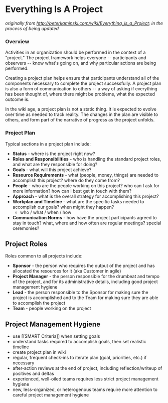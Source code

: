 # Everything Is A Project

_originally from <http://peterkaminski.com/wiki/Everything_is_a_Project>; in the process of being updated_

### Overview

Activities in an organization should be performed in the context of a "project." The project framework helps everyone -- participants and observers -- know what's going on, and why particular actions are being performed.

Creating a project plan helps ensure that participants understand all of the components necessary to complete the project successfully. A project plan is also a form of communication to others -- a way of asking if everything has been thought of, where there might be problems, what the expected outcome is.

In the wiki age, a project plan is not a static thing. It is expected to evolve over time as needed to track reality. The changes in the plan are visible to others, and form part of the narrative of progress as the project unfolds.

### Project Plan

Typical sections in a project plan include:

-   **Status** - where is the project right now?
-   **Roles and Responsibilities** - who is handling the standard project roles, and what are they responsible for doing?
-   **Goals** - what will this project achieve?
-   **Resource Requirements** - what (people, money, things) are needed to accomplish this project? where do they come from?
-   **People** - who are the people working on this project? who can I ask for more information? how can I best get in touch with them?
-   **Approach** - what is the overall strategy for accomplishing this project?
-   **Workplan and Timeline** - what are the specific tasks needed to accomplish our goals? when might they happen?
    -   who / what / when / how
-   **Communication Norms** - how have the project participants agreed to stay in touch? what, where and how often are regular meetings? special ceremonies?

## Project Roles

Roles common to all projects include:

-   **Sponsor** - the person who requires the output of the project and has allocated the resources for it (aka Customer in agile)
-   **Project Manager** - the person responsible for the drumbeat and tempo of the project, and for its administrative details, including good project management hygiene
-   **Lead** - the person responsible to the Sponsor for making sure the project is accomplished and to the Team for making sure they are able to accomplish the project
-   **Team** - people working on the project

## Project Management Hygiene

-   use [[SMART Criteria]] when setting goals
-   understand tasks required to accomplish goals, then set realistic timeline
-   create project plan in wiki
-   regular, frequent check-ins to iterate plan (goal, priorities, etc.) if necessary
-   after-action reviews at the end of project, including reflection/writeup of positives and deltas
-   experienced, well-oiled teams requires less strict project management hygiene
-   new, less-organized, or heterogenous teams require more attention to careful project management hygiene